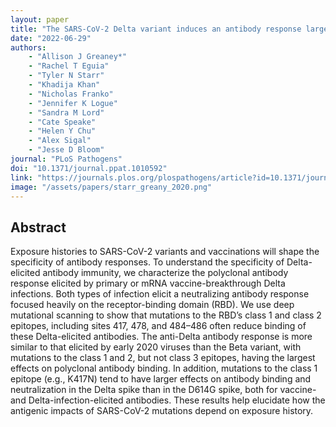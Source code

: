 ```yaml
---
layout: paper
title: "The SARS-CoV-2 Delta variant induces an antibody response largely focused on class 1 and 2 antibody epitopes"
date: "2022-06-29"
authors: 
    - "Allison J Greaney*"
    - "Rachel T Eguia"
    - "Tyler N Starr"
    - "Khadija Khan"
    - "Nicholas Franko"
    - "Jennifer K Logue"
    - "Sandra M Lord"
    - "Cate Speake"
    - "Helen Y Chu"
    - "Alex Sigal"
    - "Jesse D Bloom"
journal: "PLoS Pathogens"
doi: "10.1371/journal.ppat.1010592"
link: "https://journals.plos.org/plospathogens/article?id=10.1371/journal.ppat.1010592"
image: "/assets/papers/starr_greany_2020.png"
---
```


## Abstract

Exposure histories to SARS-CoV-2 variants and vaccinations will shape the specificity of antibody responses. To understand the specificity of Delta-elicited antibody immunity, we characterize the polyclonal antibody response elicited by primary or mRNA vaccine-breakthrough Delta infections. Both types of infection elicit a neutralizing antibody response focused heavily on the receptor-binding domain (RBD). We use deep mutational scanning to show that mutations to the RBD’s class 1 and class 2 epitopes, including sites 417, 478, and 484–486 often reduce binding of these Delta-elicited antibodies. The anti-Delta antibody response is more similar to that elicited by early 2020 viruses than the Beta variant, with mutations to the class 1 and 2, but not class 3 epitopes, having the largest effects on polyclonal antibody binding. In addition, mutations to the class 1 epitope (e.g., K417N) tend to have larger effects on antibody binding and neutralization in the Delta spike than in the D614G spike, both for vaccine- and Delta-infection-elicited antibodies. These results help elucidate how the antigenic impacts of SARS-CoV-2 mutations depend on exposure history.
